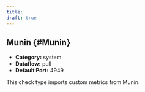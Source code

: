 ```yaml
---
title:
draft: true
---
```


## Munin {#Munin}
 * **Category:** system
 * **Dataflow:** pull
 * **Default Port:** 4949

This check type imports custom metrics from Munin.
